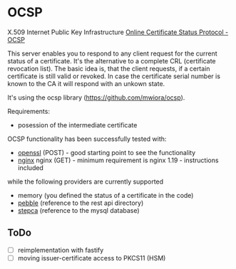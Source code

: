 # OCSP

X.509 Internet Public Key Infrastructure
[Online Certificate Status Protocol - OCSP](https://datatracker.ietf.org/doc/html/rfc6960)

This server enables you to respond to any client request for the current status of a certificate. It's the alternative to a complete CRL (certificate revocation list).
The basic idea is, that the client requests, if a certain certificate is still valid or revoked. In case the certificate serial number is known to the CA it will respond with an unkown state.

It's using the ocsp library (https://github.com/mwiora/ocsp).

Requirements:
- posession of the intermediate certificate

OCSP functionality has been successfully tested with:
- [openssl](README-openssl.md) (POST)  - good starting point to see the functionality
- [nginx](README-nginx.md) nginx (GET) - minimum requirement is nginx 1.19 - instructions included

while the following providers are currently supported
- memory (you defined the status of a certificate in the code)
- [pebble](README-pebble.md) (reference to the rest api directory)
- [stepca](README-stepca.md) (reference to the mysql database)

ToDo
---------------
- [ ] reimplementation with fastify
- [ ] moving issuer-certificate access to PKCS11 (HSM)
